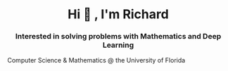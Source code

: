 <h1 align="center"> Hi 👋 , I'm Richard </h1>
<h3 align="center"> Interested in solving problems with Mathematics and Deep Learning </h3>

<!--
**richardliu1228/richardliu1228** is a ✨ _special_ ✨ repository because its `README.md` (this file) appears on your GitHub profile.

Here are some ideas to get you started:

- 🔭 I’m currently working on ...
- 🌱 I’m currently learning ...
- 👯 I’m looking to collaborate on ...
- 🤔 I’m looking for help with ...
- 💬 Ask me about ...
- 📫 How to reach me: ...
- 😄 Pronouns: ...
- ⚡ Fun fact: ...

-->

<!--
<p>
  <img alt="React" src="https://img.shields.io/badge/-React-45b8d8?style=flat-square&logo=react&logoColor=white" />
  <img alt="Docker" src="https://img.shields.io/badge/-Docker-46a2f1?style=flat-square&logo=docker&logoColor=white" />
  <img alt="Google Cloud Platform" src="https://img.shields.io/badge/-Google_Cloud_Platform-1a73e8?style=flat-square&logo=google-cloud&logoColor=white" />
  <img alt="AWS" src="https://img.shields.io/badge/-Amazon_Web_Services-1a73e8?style=flat-square&logo=AWS&logoColor=white" />
  <img alt="MongoDB" src="https://img.shields.io/badge/-MongoDB-13aa52?style=flat-square&logo=mongodb&logoColor=white" />
  <img alt="Nodejs" src="https://img.shields.io/badge/-Nodejs-43853d?style=flat-square&logo=Node.js&logoColor=white" />
</p>

-->

Computer Science & Mathematics @ the University of Florida
<!--
<a>
  <img align="left" src="https://github-readme-stats.vercel.app/api?username=richardliu7&count_private=true&hide=stars,issues&show_icons=true&theme=radical" />
</a>
-->
<!-- Specific interests include Machine Learning, Deep Learning, Natural Language Processing, distributed systems and Algorithmic Design-->

<!--### If I'm wrong, then... what more could I lose?-->




